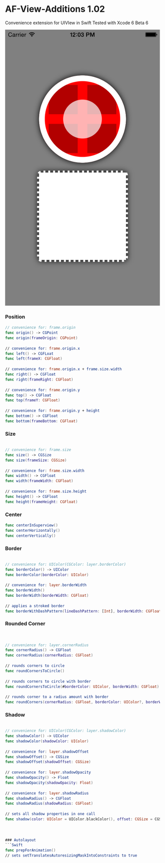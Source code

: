 AF-View-Additions 1.02
=============================

Convenience extension for UIVIew in Swift
Tested with Xcode 6 Beta 6

![Sample Project Screenshot](Screenshot.png?raw=true "Sample Project Screenshot")


### Position
```Swift
// convenience for: frame.origin
func origin() -> CGPoint
func origin(frameOrigin: CGPoint)

// convenience for: frame.origin.x
func left() -> CGFLoat
func left(frameX: CGFloat)

// convenience for: frame.origin.x + frame.size.width
func right() -> CGFloat
func right(frameRight: CGFloat)

// convenience for: frame.origin.y
func top() -> CGFloat
func top(frameY: CGFloat)

// convenience for: frame.origin.y + height
func bottom() -> CGFloat 
func bottom(frameBottom: CGFloat)

```

### Size
```Swift

// convenience for: frame.size
func size() -> CGSize
func size(frameSize: CGSize) 

// convenience for: frame.size.width
func width() -> CGFloat 
func width(frameWidth: CGFloat)

// convenience for: frame.size.height
func height() -> CGFloat
func height(frameHeight: CGFloat)

```

### Center
```Swift
func centerInSuperview()
func centerHorizontally()
func centerVertically()
```
### Border
```Swift

// convenience for: UIColor(CGColor: layer.borderColor)
func borderColor() -> UIColor
func borderColor(borderColor: UIColor)

// convenience for: layer.borderWidth
func borderWidth()
func borderWidth(borderWidth: CGFloat)

// applies a stroked border
func borderWithDashPattern(lineDashPattern: [Int], borderWidth: CGFloat, borderColor: UIColor, cornerRadius: CGFloat?)

```

### Rounded Corner
```Swift


// convenience for: layer.cornerRadius
func cornerRadius() -> CGFloat
func cornerRadius(cornerRadius: CGFloat)

// rounds corners to circle
func roundCornersToCircle()

// rounds corners to circle with border
func roundCornersToCircle(#borderColor: UIColor, borderWidth: CGFloat)

// rounds corner to a radius amount with border
func roundCorners(cornerRadius: CGFloat, borderColor: UIColor?, borderWidth: CGFloat?)

```

### Shadow
```Swift

// convenience for: UIColor(CGColor: layer.shadowColor)
func shadowColor() -> UIColor 
func shadowColor(shadowColor: UIColor)

// convenience for: layer.shadowOffset
func shadowOffset() -> CGSize
func shadowOffset(shadowOffset: CGSize)

// convenience for: layer.shadowOpacity
func shadowOpacity() -> Float
func shadowOpacity(shadowOpacity: Float)

// convenience for: layer.shadowRadius
func shadowRadius() -> CGFloat
func shadowRadius(shadowRadius: CGFloat)

// sets all shadow properties in one call
func shadow(color: UIColor = UIColor.blackColor(), offset: CGSize = CGSize(width: 0, height: 0), radius: CGFloat = 6, opacity: Float = 1, isMasked: Bool = false)



### Autolayout
```Swift
func prepForAnimation()
// sets setTranslatesAutoresizingMaskIntoConstraints to true
```
